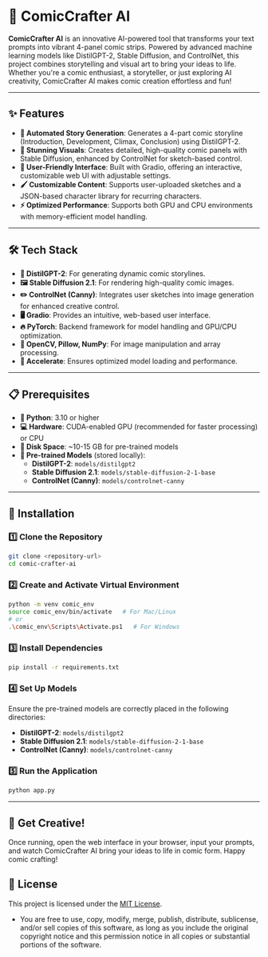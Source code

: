 # 🎨 ComicCrafter AI

**ComicCrafter AI** is an innovative AI-powered tool that transforms your text prompts into vibrant 4-panel comic strips. Powered by advanced machine learning models like DistilGPT-2, Stable Diffusion, and ControlNet, this project combines storytelling and visual art to bring your ideas to life. Whether you're a comic enthusiast, a storyteller, or just exploring AI creativity, ComicCrafter AI makes comic creation effortless and fun!

---

## ✨ Features
- **📝 Automated Story Generation**: Generates a 4-part comic storyline (Introduction, Development, Climax, Conclusion) using DistilGPT-2.
- **🎨 Stunning Visuals**: Creates detailed, high-quality comic panels with Stable Diffusion, enhanced by ControlNet for sketch-based control.
- **🔧 User-Friendly Interface**: Built with Gradio, offering an interactive, customizable web UI with adjustable settings.
- **🖌️ Customizable Content**: Supports user-uploaded sketches and a JSON-based character library for recurring characters.
- **⚡ Optimized Performance**: Supports both GPU and CPU environments with memory-efficient model handling.

---

## 🛠️ Tech Stack
- **🤖 DistilGPT-2**: For generating dynamic comic storylines.
- **🖼️ Stable Diffusion 2.1**: For rendering high-quality comic images.
- **✏️ ControlNet (Canny)**: Integrates user sketches into image generation for enhanced creative control.
- **🖥️ Gradio**: Provides an intuitive, web-based user interface.
- **🔥 PyTorch**: Backend framework for model handling and GPU/CPU optimization.
- **📸 OpenCV, Pillow, NumPy**: For image manipulation and array processing.
- **🚀 Accelerate**: Ensures optimized model loading and performance.

---

## 📋 Prerequisites
- **🐍 Python**: 3.10 or higher
- **💻 Hardware**: CUDA-enabled GPU (recommended for faster processing) or CPU
- **💾 Disk Space**: ~10-15 GB for pre-trained models
- **📌 Pre-trained Models** (stored locally):
  - **DistilGPT-2**: `models/distilgpt2`
  - **Stable Diffusion 2.1**: `models/stable-diffusion-2-1-base`
  - **ControlNet (Canny)**: `models/controlnet-canny`

---

## 🚀 Installation

### 1️⃣ Clone the Repository
```bash
git clone <repository-url>
cd comic-crafter-ai
```

### 2️⃣ Create and Activate Virtual Environment
```bash
python -m venv comic_env
source comic_env/bin/activate   # For Mac/Linux
# or
.\comic_env\Scripts\Activate.ps1   # For Windows
```

### 3️⃣ Install Dependencies
```bash
pip install -r requirements.txt
```

### 4️⃣ Set Up Models
Ensure the pre-trained models are correctly placed in the following directories:
- **DistilGPT-2**: `models/distilgpt2`
- **Stable Diffusion 2.1**: `models/stable-diffusion-2-1-base`
- **ControlNet (Canny)**: `models/controlnet-canny`

### 5️⃣ Run the Application
```bash
python app.py
```

---

## 🎉 Get Creative!
Once running, open the web interface in your browser, input your prompts, and watch ComicCrafter AI bring your ideas to life in comic form. Happy comic crafting!

## 📜 License
This project is licensed under the [MIT License](https://opensource.org/licenses/MIT).  
- You are free to use, copy, modify, merge, publish, distribute, sublicense, and/or sell copies of this software, as long as you include the original copyright notice and this permission notice in all copies or substantial portions of the software.